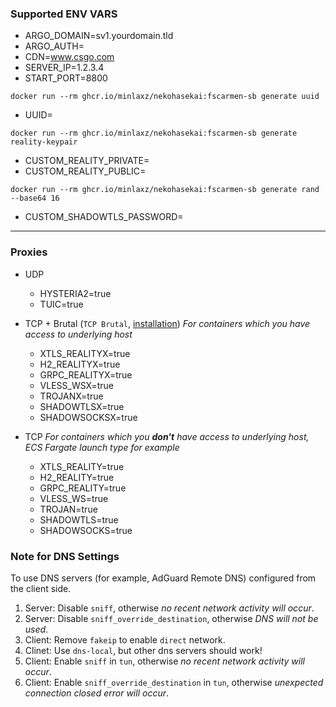 ### Supported ENV VARS

- ARGO_DOMAIN=sv1.yourdomain.tld
- ARGO_AUTH=
- CDN=www.csgo.com
- SERVER_IP=1.2.3.4
- START_PORT=8800

```
docker run --rm ghcr.io/minlaxz/nekohasekai:fscarmen-sb generate uuid
```

- UUID=

```
docker run --rm ghcr.io/minlaxz/nekohasekai:fscarmen-sb generate reality-keypair
```

- CUSTOM_REALITY_PRIVATE=
- CUSTOM_REALITY_PUBLIC=

```
docker run --rm ghcr.io/minlaxz/nekohasekai:fscarmen-sb generate rand --base64 16
```

- CUSTOM_SHADOWTLS_PASSWORD=

---

### Proxies

- UDP

  - HYSTERIA2=true
  - TUIC=true

- TCP + Brutal (`TCP Brutal`, [installation](https://github.com/minlaxz/nekohasekai?tab=readme-ov-file#tcp-brutal-multiplexing-for-tcp-proxies)) _For containers which you have access to underlying host_

  - XTLS_REALITYX=true
  - H2_REALITYX=true
  - GRPC_REALITYX=true
  - VLESS_WSX=true
  - TROJANX=true
  - SHADOWTLSX=true
  - SHADOWSOCKSX=true

- TCP _For containers which you **don't** have access to underlying host, ECS Fargate launch type for example_
  - XTLS_REALITY=true
  - H2_REALITY=true
  - GRPC_REALITY=true
  - VLESS_WS=true
  - TROJAN=true
  - SHADOWTLS=true
  - SHADOWSOCKS=true

### Note for DNS Settings

To use DNS servers (for example, AdGuard Remote DNS) configured from the client side.

1. Server: Disable `sniff`, otherwise _no recent network activity will occur_.
2. Server: Disable `sniff_override_destination`, otherwise _DNS will not be used_.
3. Client: Remove `fakeip` to enable `direct` network.
4. Clinet: Use `dns-local`, but other dns servers should work!
5. Client: Enable `sniff` in `tun`, otherwise _no recent network activity will occur_.
6. Client: Enable `sniff_override_destination` in `tun`, otherwise _unexpected connection closed error will occur_.

